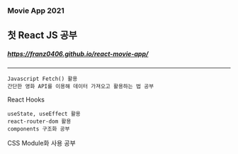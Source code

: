 ### Movie App 2021

첫 React JS 공부
---
##### https://franz0406.github.io/react-movie-app/
___
```
Javascript Fetch() 활용
간단한 영화 API를 이용해 데이터 가져오고 활용하는 법 공부 
```

React Hooks


    useState, useEffect 활용  
    react-router-dom 활용  
    components 구조화 공부  
  

CSS Module화 사용 공부

